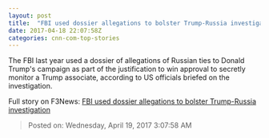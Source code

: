 ```yaml
---
layout: post
title:  "FBI used dossier allegations to bolster Trump-Russia investigation"
date: 2017-04-18 22:07:58Z
categories: cnn-com-top-stories
---
```


The FBI last year used a dossier of allegations of Russian ties to Donald Trump's campaign as part of the justification to win approval to secretly monitor a Trump associate, according to US officials briefed on the investigation.


Full story on F3News: [FBI used dossier allegations to bolster Trump-Russia investigation](http://www.f3nws.com/n/MZUpKF)

> Posted on: Wednesday, April 19, 2017 3:07:58 AM
